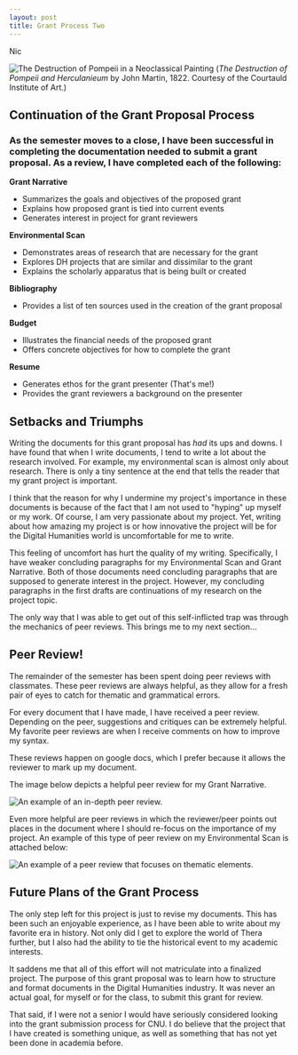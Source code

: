 ```yaml
---
layout: post
title: Grant Process Two
---
```

Nic

![The Destruction of Pompeii in a Neoclassical Painting](https://nicpol16.github.io/Nic-Pol/images/Pompeii.jpg)
(*The Destruction of Pompeii and Herculanieum* by John Martin, 1822. Courtesy of the Courtauld Institute of Art.)
## Continuation of the Grant Proposal Process

### As the semester moves to a close, I have been successful in completing the documentation needed to submit a grant proposal. As a review, I have completed each of the following:

**Grant Narrative**
* Summarizes the goals and objectives of the proposed grant
* Explains how proposed grant is tied into current events
* Generates interest in project for grant reviewers

**Environmental Scan**
* Demonstrates areas of research that are necessary for the grant
* Explores DH projects that are similar and dissimilar to the grant
* Explains the scholarly apparatus that is being built or created 

**Bibliography**
* Provides a list of ten sources used in the creation of the grant proposal

**Budget**
* Illustrates the financial needs of the proposed grant
* Offers concrete objectives for how to complete the grant

**Resume**
* Generates ethos for the grant presenter (That's me!)
* Provides the grant reviewers a background on the presenter

## Setbacks and Triumphs
Writing the documents for this grant proposal has *had* its ups and downs. I have found that when I write documents, I tend to write a lot about the research involved. For example, my environmental scan is almost only about research. There is only a tiny sentence at the end that tells the reader that my grant project is important. 

I think that the reason for why I undermine my project's importance in these documents is because of the fact that I am not used to "hyping" up myself or my work. Of course, I am very passionate about my project. Yet, writing about how amazing my project is or how innovative the project will be for the Digital Humanities world is uncomfortable for me to write. 

This feeling of uncomfort has hurt the quality of my writing. Specifically, I have weaker concluding paragraphs for my Environmental Scan and Grant Narrative. Both of those documents need concluding paragraphs that are supposed to generate interest in the project. However, my concluding paragraphs in the first drafts are continuations of my research on the project topic. 

The only way that I was able to get out of this self-inflicted trap was through the mechanics of peer reviews. This brings me to my next section...

## Peer Review!
The remainder of the semester has been spent doing peer reviews with classmates. These peer reviews are always helpful, as they allow for a fresh pair of eyes to catch for thematic and grammatical errors. 

For every document that I have made, I have received a peer review. Depending on the peer, suggestions and critiques can be extremely helpful. My favorite peer reviews are when I receive comments on how to improve my syntax. 

These reviews happen on google docs, which I prefer because it allows the reviewer to mark up my document. 

The image below depicts a helpful peer review for my Grant Narrative.

![An example of an in-depth peer review.](https://nicpol16.github.io/Nic-Pol/images/ian.png)

Even more helpful are peer reviews in which the reviewer/peer points out places in the document where I should re-focus on the importance of my project. An example of this type of peer review on my Environmental Scan is attached below:

![An example of a peer review that focuses on thematic elements.](https://nicpol16.github.io/Nic-Pol/images/chambers.png)

## Future Plans of the Grant Process
The only step left for this project is just to revise my documents. This has been such an enjoyable experience, as I have been able to write about my favorite era in history. Not only did I get to explore the world of Thera further, but I also had the ability to tie the historical event to my academic interests. 

It saddens me that all of this effort will not matriculate into a finalized project. The purpose of this grant proposal was to learn how to structure and format documents in the Digital Humanities industry. It was never an actual goal, for myself or for the class, to submit this grant for review. 

That said, if I were not a senior I would have seriously considered looking into the grant submission process for CNU. I do believe that the project that I have created is something unique, as well as something that has not yet been done in academia before. 



